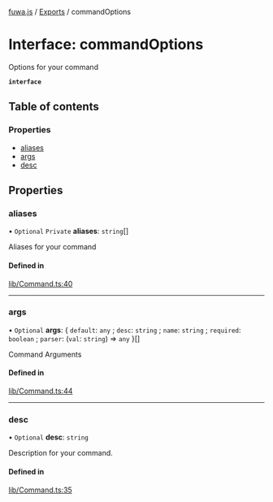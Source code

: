 [fuwa.js](../README.md) / [Exports](../modules.md) / commandOptions

# Interface: commandOptions

Options for your command

**`interface`**

## Table of contents

### Properties

- [aliases](commandOptions.md#aliases)
- [args](commandOptions.md#args)
- [desc](commandOptions.md#desc)

## Properties

### aliases

• `Optional` `Private` **aliases**: `string`[]

Aliases for your command

#### Defined in

[lib/Command.ts:40](https://github.com/Fuwajs/Fuwa.js/blob/7272137/src/lib/Command.ts#L40)

___

### args

• `Optional` **args**: { `default`: `any` ; `desc`: `string` ; `name`: `string` ; `required`: `boolean` ; `parser`: (`val`: `string`) => `any`  }[]

Command Arguments

#### Defined in

[lib/Command.ts:44](https://github.com/Fuwajs/Fuwa.js/blob/7272137/src/lib/Command.ts#L44)

___

### desc

• `Optional` **desc**: `string`

Description for your command.

#### Defined in

[lib/Command.ts:35](https://github.com/Fuwajs/Fuwa.js/blob/7272137/src/lib/Command.ts#L35)
